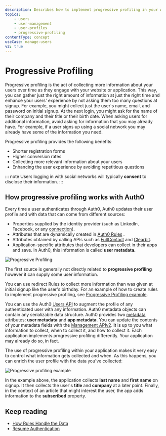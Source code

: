 ```yaml
---
description: Describes how to implement progressive profiling in your website or application.
topics:
    - users
    - user-management
    - user-profiles
    - progressive-profiling
contentType: concept
useCase: manage-users
v2: true
---
```

# Progressive Profiling

Progressive profiling is the act of collecting more information about your users over time as they engage with your website or application. This way, you can gather just the right amount of information at just the right time and enhance your users' experience by not asking them too many questions at signup. For example, you might collect just the user's name, email, and password on initial signup. At the next login, you might ask for the name of their company and their title or their birth date. When asking users for additional information, avoid asking for information that you may already have. For example, if a user signs up using a social network you may already have some of the information you need. 

Progressive profiling provides the following benefits:

* Shorter registration forms
* Higher conversion rates
* Collecting more relevant information about your users
* Enhancing the user experience by avoiding repetitious questions

::: note
Users logging in with social networks will typically **consent** to disclose their information.
:::

## How progressive profiling works with Auth0

Every time a user authenticates through Auth0, Auth0 updates their user profile and with data that can come from different sources:

* Properties supplied by the identity provider (such as LinkedIn, Facebook, or any [connection](/identityproviders)).
* Attributes that are dynamically created in [Auth0 Rules](/rules) .
* Attributes obtained by calling APIs such as [FullContact](https://www.fullcontact.com/) and [Clearbit](https://clearbit.com/).
* Application-specific attributes that developers can collect in their apps and save. In Auth0, this information is called **user metadata**.

![Progressive Profiling](/media/articles/user-profile/progressive-profiling.png)

The first source is generally not directly related to **progressive profiling** however it can supply some user information. 

You can use redirect Rules to collect more information than was given at initial signup like the user's birthday. For an example of how to create rules to implement progressive profiling, see [Progressive Profiling example](/rules/guides/redirect#progressive-profiling-example).

You can use the Auth0 [Users API](/api/v2#!/Users/patch_users_by_id) to augment the profile of any authenticated user with any information. Auth0 metadata objects can contain any serializable data structure. Auth0 provides two [metadata](/users/concepts/overview-user-metadata) attributes: **user metadata** and **app metadata**. You can update the contents of your metadata fields with the [Management APIv2](/api/management/v2). It is up to you what information to collect, when to collect it, and how to collect it. Each application implements progressive profiling differently. Your application may already do so, in fact. 

The use of progressive profiling within your application makes it very easy to control what information gets collected and when. As this happens, you can enrich the user profile with the data you've collected:

![Progressive profiling example](/media/articles/user-profile/progressive-profiling-example.png)

In the example above, the application collects **last name** and **first name** on signup. It then collects the user's **title** and **company** at a later point. Finally, in the context of an article that might interest the user, the app adds information to the **subscribed** property. 

## Keep reading

* [How Rules Handle the Data](https://github.com/auth0/rules/blob/master/redirect-rules/progressive-profiling/continue-from-update-profile-website.js)
* [Resume Authentication](/rules/guides/redirect#resume-authentication)